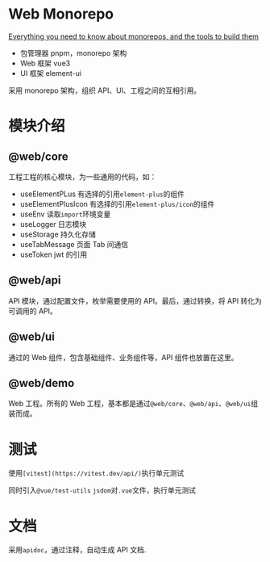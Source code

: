 # Web Monorepo

[Everything you need to know about monorepos, and the tools to build them](https://monorepo.tools/#transparent-remote-execution)

- 包管理器 pnpm，monorepo 架构
- Web 框架 vue3
- UI 框架 element-ui

采用 monorepo 架构，组织 API、UI、工程之间的互相引用。

# 模块介绍

## @web/core

工程工程的核心模块，为一些通用的代码，如：

- useElementPLus 有选择的引用`element-plus`的组件
- useElementPlusIcon 有选择的引用`element-plus/icon`的组件
- useEnv 读取`import`环境变量
- useLogger 日志模块
- useStorage 持久化存储
- useTabMessage 页面 Tab 间通信
- useToken jwt 的引用

## @web/api

API 模块，通过配置文件，枚举需要使用的 API。最后，通过转换，将 API 转化为可调用的 API。

## @web/ui

通过的 Web 组件，包含基础组件、业务组件等，API 组件也放置在这里。

## @web/demo

Web 工程。所有的 Web 工程，基本都是通过`@web/core`、`@web/api`、`@web/ui`组装而成。

# 测试

使用`[vitest](https://vitest.dev/api/)`执行单元测试

同时引入`@vue/test-utils` `jsdom`对`.vue`文件，执行单元测试

# 文档

采用`apidoc`，通过注释，自动生成 API 文档.

